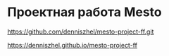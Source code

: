 <h1>Проектная работа Mesto</h1>

https://github.com/denniszhel/mesto-project-ff.git

https://denniszhel.github.io/mesto-project-ff

